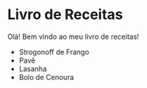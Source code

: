 # Livro de Receitas

Olá! Bem vindo ao meu livro de receitas!

- Strogonoff de Frango
- Pavê
- Lasanha
- Bolo de Cenoura

